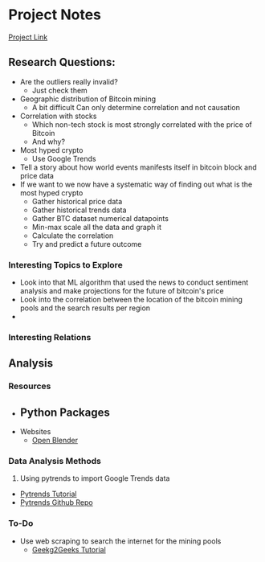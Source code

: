 # Project Notes
[Project Link](https://docs.google.com/document/d/1C2lyHeIPJA2I4QPfz0SOv1lIj86oaogqGy9ZbJR0iRw/edit?usp=sharing)

## Research Questions:
- Are the outliers really invalid? 
    + Just check them 
- Geographic distribution of Bitcoin mining 
    + A bit difficult
    Can only determine correlation and not causation
- Correlation with stocks
    + Which non-tech stock is most strongly correlated with the price of Bitcoin
    + And why?
- Most hyped crypto
    + Use Google Trends
- Tell a story about how world events manifests itself in bitcoin block and price data
- If we want to we now have a systematic way of finding out what is the most hyped crypto
    - Gather historical price data
    - Gather historical trends data
    - Gather BTC dataset numerical datapoints
    - Min-max scale all the data and graph it
    - Calculate the correlation
    - Try and predict a future outcome
        
### Interesting Topics to Explore
- Look into that ML algorithm that used the news to conduct sentiment analysis and make projections for the future of bitcoin's price
- Look into the correlation between the location of the bitcoin mining pools and the search results per region
- 

### Interesting Relations

## Analysis
### Resources
- Python Packages
    - 
- Websites
    - [Open Blender](https://www.openblender.io/#/welcome)

### Data Analysis Methods
1. Using pytrends to import Google Trends data
- [Pytrends Tutorial](https://www.thepythoncode.com/article/extract-google-trends-data-in-python)
- [Pytrends Github Repo](https://github.com/GeneralMills/pytrends)

### To-Do
- Use web scraping to search the internet for the mining pools
    - [Geekg2Geeks Tutorial](https://www.geeksforgeeks.org/performing-google-search-using-python-code/)
